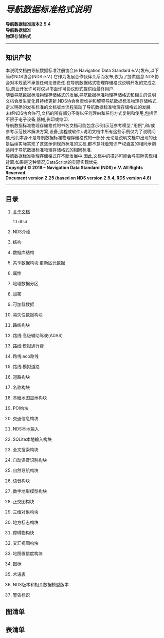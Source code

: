 # *导航数据标准格式说明*

**导航数据标准版本2.5.4**  
**导航数据标准**  
**物理存储格式**
___

## **知识产权**

本说明文档由导航数据标准注册协会(e Navigation Data Standard e.V.)发布,以下简称NDS协会(NDS e.V.).它作为发展合作伙伴关系而发布,仅为了提供信息.NDS协会对本规范不承担任何法律责任.在导航数据格式物理存储格式说明开发的完成之后,商业开发许可将仅以书面许可协议形式提供给最终用户.  
随着导航数据标准物理存储格式的发展,导航数据标准物理存储格式和相关的说明文档会发生变化且持续更新.NDS协会负责维护和解释导航数据标准物理存储格式.定义明确的发布标准的文档版本流程驱动了导航数据标准物理存储格式的发展.  
未经NDS协会许可,文档的所有部分不得以任何理由和任何方式复制和使用,包括但不限于电子设备,器械,影印或缩印.  
导航数据标准物理存储格式的书名文档可能包含示例(示范参考模型,"用例",和/或参考示范技术解决方案,设备,流程或软件).说明文档中所有这些示例仅为了说明问题,他们本身不是导航数据标准物理存储格式的一部分.无论是说明文档中出现的还是后续实际实现了这些示例规范标准的文档,都不意味着知识产权涵盖的相同示例适用于导航数据标准物理存储格式的相同标准.  
导航数据标准物理存储格式在不断发展中.因此,文档中的描述可能会与实际实现相背离.如果是这种情况,DataScript的实际实现优先.  
**Copyright © 2018 – Navigation Data Standard (NDS) e.V. All Rights Reserved.**  
**Document version 2.25 (based on NDS version 2.5.4, RDS version 4.6)**
___

## **目录**

1. [关于文档](#图清单)

    1.1 dfsd

2. NDS介绍
3. 结构
4. 数据库结构
5. 共享数据构块:更新区元数据
6. 属性
7. 地理数据分区
8. 加密
9. 可加载数据
10. 易失性数据构块
11. 路线构块
12. 路线:高级辅助驾驶(ADAS)
13. 路线:模拟通行费
14. 路线:eco路线
15. 路线:模拟道路
16. 道路构块
17. 名称构块
18. 基础地图显示构块
19. POI构块
20. 交通信息构块
21. NDS本地输入
22. SQLite本地输入构块
23. 全文搜索构块
24. 自动语音识别构块
25. 自然导航构块
26. 语音构块
27. 数字地形模型构块
28. 正交图构块
29. 三维对象构块
30. 地方标志构块
31. 障碍物构快
32. 交汇视图构块
33. 地图置信度构块
34. 图标
35. 术语表
36. NDS版本和相关数据模型版本
37. 警告标识

## 图清单

## 表清单
